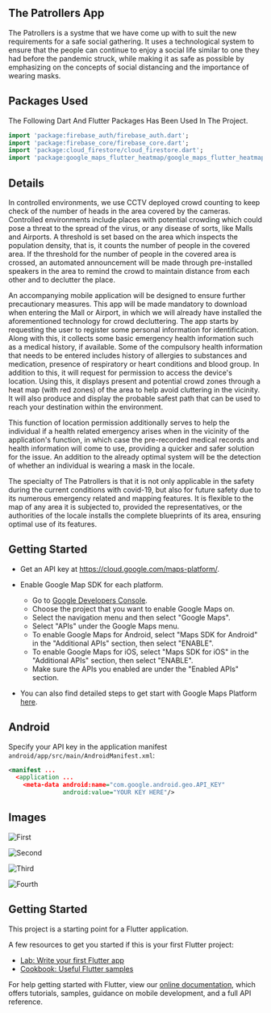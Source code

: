 ## The Patrollers App

The Patrollers is a systme that we have come up with to suit the new requirements for a safe social gathering. It uses a technological system to ensure that the people can continue to enjoy a social life similar to one they had before the pandemic struck, while making it as safe as possible by emphasizing on the concepts of social distancing and the importance of wearing masks.

## Packages Used 

The Following Dart And Flutter Packages Has Been Used In The Project.
```dart
import 'package:firebase_auth/firebase_auth.dart';
import 'package:firebase_core/firebase_core.dart';
import 'package:cloud_firestore/cloud_firestore.dart';
import 'package:google_maps_flutter_heatmap/google_maps_flutter_heatmap.dart';
```

## Details

In controlled environments, we use CCTV deployed crowd counting to keep check of the number of heads in the area covered by the cameras. Controlled environments include places with potential crowding which could pose a threat to the spread of the virus, or any disease of sorts, like Malls and Airports. A threshold is set based on the area which inspects the population density, that is, it counts the number of people in the covered area. If the threshold for the number of people in the covered area is crossed, an automated announcement will be made through pre-installed speakers in the area to remind the crowd to maintain distance from each other and to declutter the place. 

An accompanying mobile application will be designed to ensure further precautionary measures. This app will be made mandatory to download when entering the Mall or Airport, in which we will already have installed the aforementioned technology for crowd decluttering. The app starts by requesting the user to register some personal information for identification. Along with this, it collects some basic emergency health information such as a medical history, if available. Some of the compulsory health information that needs to be entered includes history of allergies to substances and medication, presence of respiratory or heart conditions and blood group. 
In addition to this, it will request for permission to access the device's location. Using this, it displays present and potential crowd zones through a heat map (with red zones) of the area to help avoid cluttering in the vicinity. It will also produce and display the probable safest path that can be used to reach your destination within the environment.

This function of location permission additionally serves to help the individual if a health related emergency arises when in the vicinity of the application's function, in which case the pre-recorded medical records and health information will come to use, providing a quicker and safer solution for the issue.
An addition to the already optimal system will be the detection of whether an individual is wearing a mask in the locale.

The specialty of The Patrollers is that it is not only applicable in the safety during the current conditions with covid-19, but also for future safety due to its numerous emergency related and mapping features. It is flexible to the map of any area it is subjected to, provided the representatives, or the authorities of the locale installs the complete blueprints of its area, ensuring optimal use of its features.

## Getting Started

* Get an API key at <https://cloud.google.com/maps-platform/>.

* Enable Google Map SDK for each platform.
  * Go to [Google Developers Console](https://console.cloud.google.com/).
  * Choose the project that you want to enable Google Maps on.
  * Select the navigation menu and then select "Google Maps".
  * Select "APIs" under the Google Maps menu.
  * To enable Google Maps for Android, select "Maps SDK for Android" in the "Additional APIs" section, then select "ENABLE".
  * To enable Google Maps for iOS, select "Maps SDK for iOS" in the "Additional APIs" section, then select "ENABLE".
  * Make sure the APIs you enabled are under the "Enabled APIs" section.

* You can also find detailed steps to get start with Google Maps Platform [here](https://developers.google.com/maps/gmp-get-started).

## Android

Specify your API key in the application manifest `android/app/src/main/AndroidManifest.xml`:

```xml
<manifest ...
  <application ...
    <meta-data android:name="com.google.android.geo.API_KEY"
               android:value="YOUR KEY HERE"/>
```

## Images

![First](images/Screenshot_1603635834.png)

![Second](images/Screenshot_1603635967.png)

![Third](images/Screenshot_1603636052.png)

![Fourth](images/Screenshot_1603635887.JPG)

## Getting Started

This project is a starting point for a Flutter application.

A few resources to get you started if this is your first Flutter project:

- [Lab: Write your first Flutter app](https://flutter.dev/docs/get-started/codelab)
- [Cookbook: Useful Flutter samples](https://flutter.dev/docs/cookbook)

For help getting started with Flutter, view our
[online documentation](https://flutter.dev/docs), which offers tutorials,
samples, guidance on mobile development, and a full API reference.
